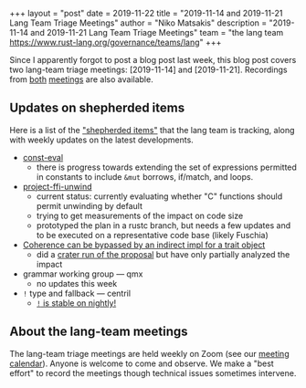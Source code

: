 +++
layout = "post"
date = 2019-11-22
title = "2019-11-14 and 2019-11-21 Lang Team Triage Meetings"
author = "Niko Matsakis"
description = "2019-11-14 and 2019-11-21 Lang Team Triage Meetings"
team = "the lang team <https://www.rust-lang.org/governance/teams/lang>"
+++

Since I apparently forgot to post a blog post last week, this blog
post covers two lang-team triage meetings: [2019-11-14] and
[2019-11-21]. Recordings from [both] [meetings] are also available.

[lang-team]: https://github.com/rust-lang/lang-team/
[both]: https://youtu.be/0exyVhBmDW0
[meetings]: https://youtu.be/X2z3CoV0OUM

## Updates on shepherded items

Here is a list of the ["shepherded items"] that the lang team is
tracking, along with weekly updates on the latest developments.

["shepherded items"]: http://smallcultfollowing.com/babysteps/blog/2019/09/11/aic-shepherds-3-0/

* [const-eval](https://github.com/rust-lang/const-eval)
    - there is progress towards extending the set of expressions
      permitted in constants to include `&mut` borrows, if/match, and
      loops.
* [project-ffi-unwind](https://github.com/rust-lang/project-ffi-unwind)
    - current status: currently evaluating whether "C" functions should 
      permit unwinding by default
    - trying to get measurements of the impact on code size
    - prototyped the plan in a rustc branch, but needs a few updates and to be executed
      on a representative code base (likely Fuschia)
* [Coherence can be bypassed by an indirect impl for a trait object](https://github.com/rust-lang/rust/issues/57893)
    - did a [crater run of the proposal](https://github.com/rust-lang/rust/pull/66037#issuecomment-549575983) but have only partially analyzed the impact
* grammar working group — qmx
    - no updates this week
* `!` type and fallback — centril
    * [`!` is stable on nightly!](https://play.rust-lang.org/?version=nightly&mode=debug&edition=2018&gist=a16420f41bbd2496ed07c75cf048189e)

## About the lang-team meetings

The lang-team triage meetings are held weekly on Zoom (see our
[meeting calendar]). Anyone is welcome to come and observe. We make a
"best effort" to record the meetings though technical issues sometimes
intervene.

[meeting calendar]: https://github.com/rust-lang/lang-team/#meeting-calendar
